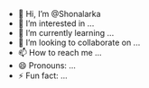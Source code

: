 - 👋 Hi, I’m @Shonalarka
- 👀 I’m interested in ...
- 🌱 I’m currently learning ...
- 💞️ I’m looking to collaborate on ...
- 📫 How to reach me ...
- 😄 Pronouns: ...
- ⚡ Fun fact: ...

<!---
Shonalarka/Shonalarka is a ✨ special ✨ repository because its `README.md` (this file) appears on your GitHub profile.
You can click the Preview link to take a look at your changes.
--->
